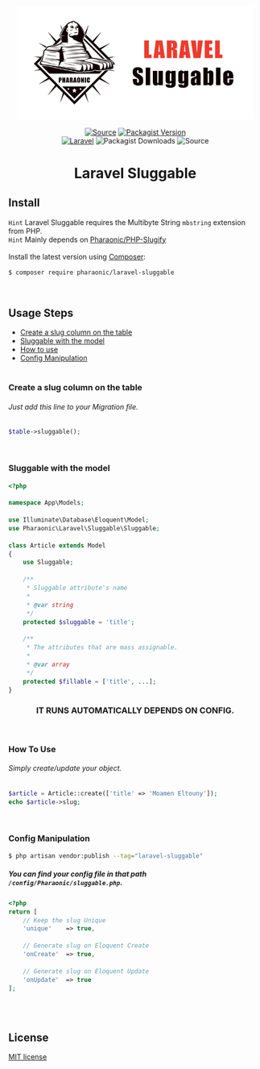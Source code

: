 
<p align="center"><a href="https://pharaonic.io" target="_blank"><img src="https://raw.githubusercontent.com/Pharaonic/logos/main/sluggable.jpg" width="470"></a></p>

<p align="center">
<a href="https://github.com/Pharaonic/laravel-sluggable" target="_blank"><img src="http://img.shields.io/badge/source-pharaonic/laravel--sluggable-blue.svg?style=flat-square" alt="Source"></a> <a href="https://packagist.org/packages/pharaonic/laravel-sluggable" target="_blank"><img src="https://img.shields.io/packagist/v/pharaonic/laravel-sluggable?style=flat-square" alt="Packagist Version"></a><br>
<a href="https://laravel.com" target="_blank"><img src="https://img.shields.io/badge/Laravel->=6.0-red.svg?style=flat-square" alt="Laravel"></a> <img src="https://img.shields.io/packagist/dt/pharaonic/laravel-sluggable?style=flat-square" alt="Packagist Downloads"> <img src="http://img.shields.io/badge/license-MIT-brightgreen.svg?style=flat-square" alt="Source">
</p>




<h1 align="center">Laravel Sluggable</h1>

## Install

`Hint` Laravel Sluggable requires the Multibyte String `mbstring` extension from PHP.<br>
`Hint` Mainly depends on [Pharaonic/PHP-Slugify](https://github.com/Pharaonic/php-slugify)<br><br>
Install the latest version using [Composer](https://getcomposer.org/):

```bash
$ composer require pharaonic/laravel-sluggable
```
<br>

## Usage Steps

- [Create a slug column on the table](#CS)
- [Sluggable with the model](#US)
- [How to use](#HTU)
- [Config Manipulation](#CM)
<br><br>


<a name="CS"></a>
### Create a slug column on the table
###### Just add this line to your Migration file.
```php
$table->sluggable();
```
<br>

<a name="US"></a>
### Sluggable with the model
```php
<?php

namespace App\Models;

use Illuminate\Database\Eloquent\Model;
use Pharaonic\Laravel\Sluggable\Sluggable;

class Article extends Model
{
    use Sluggable;
	
    /**
     * Sluggable attribute's name
     *
     * @var string
     */
    protected $sluggable = 'title';
    
    /**
     * The attributes that are mass assignable.
     *
     * @var array
     */
    protected $fillable = ['title', ...];
}

```

<h3 align="center">IT RUNS AUTOMATICALLY DEPENDS ON CONFIG.</h3>
<br>

<a name="HTU"></a>

### How To Use
###### Simply create/update your object.
```php
$article = Article::create(['title' => 'Moamen Eltouny']);
echo $article->slug;
```
<br>

<a name="CM"></a>

### Config Manipulation
```bash
$ php artisan vendor:publish --tag="laravel-sluggable"
```
##### You can find your config file in that path `/config/Pharaonic/sluggable.php`.

```php
<?php
return [
    // Keep the slug Unique
    'unique'    => true,

    // Generate slug on Eloquent Create
    'onCreate'  => true,

    // Generate slug on Eloquent Update
    'onUpdate'  => true
];

```
<br><br>



## License

[MIT license](LICENSE.md)
